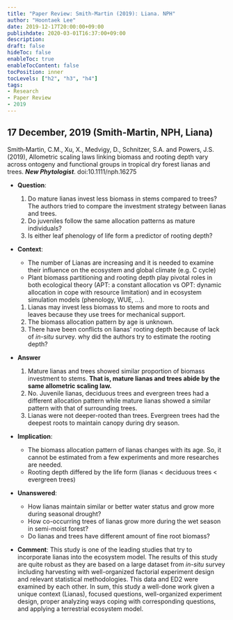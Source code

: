 ```yaml
---
title: "Paper Review: Smith-Martin (2019): Liana. NPH"
author: "Hoontaek Lee"
date: 2019-12-17T20:00:00+09:00
publishdate: 2020-03-01T16:37:00+09:00
description:
draft: false
hideToc: false
enableToc: true
enableTocContent: false
tocPosition: inner
tocLevels: ["h2", "h3", "h4"]
tags:
- Research
- Paper Review
- 2019
---
```


## 17 December, 2019 (Smith-Martin, NPH, Liana)

Smith‐Martin, C.M., Xu, X., Medvigy, D., Schnitzer, S.A. and Powers, J.S. (2019), Allometric scaling laws linking biomass and rooting depth vary across ontogeny and functional groups in tropical dry forest lianas and trees. **_New Phytologist_**. doi:10.1111/nph.16275

- **Question**:

  1. Do mature lianas invest less biomass in stems compared to trees? The authors tried to compare the investment strategy between lianas and trees.
  2. Do juveniles follow the same allocation patterns as mature individuals?
  3. Is either leaf phenology of life form a predictor of rooting depth?

- **Context**:

  - The number of Lianas are increasing and it is needed to examine their influence on the ecosystem and global climate (e.g. C cycle) 
  - Plant biomass partitioning and rooting depth play pivotal roles in both ecological theory (APT: a constant allocation vs OPT: dynamic allocation in cope with resource limitation) and in ecosystem simulation models (phenology, WUE, ...).

  1. Lianas may invest less biomass to stems and more to roots and leaves because they use trees for mechanical support.
  2. The biomass allocation pattern by age is unknown.
  3. There have been conflicts on lianas' rooting depth because of lack of *in-situ* survey. why did the authors try to estimate the rooting depth?

- **Answer**

  1. Mature lianas and trees showed similar proportion of biomass investment to stems. **That is, mature lianas and trees abide by the same allometric scaling law.**
  2. No. Juvenile lianas, deciduous trees and evergreen trees had a different allocation pattern while mature lianas showed a similar pattern with that of surrounding trees.
  3. Lianas were not deeper-rooted than trees. Evergreen trees had the deepest roots to maintain canopy during dry season. 

- **Implication**:

  - The biomass allocation pattern of lianas changes with its age. So, it cannot be estimated from a few experiments and more researches are needed.
  - Rooting depth differed by the life form (lianas < deciduous trees < evergreen trees)

- **Unanswered**:

  - How lianas maintain similar or better water status and grow more during seasonal drought?
  - How co-occurring trees of lianas grow more during the wet season in semi-moist forest?
  - Do lianas and trees have different amount of fine root biomass?

- **Comment**: This study is one of the leading studies that try to incorporate lianas into the ecosystem model. The results of this study are quite robust as they are based on a large dataset from *in-situ* survey including harvesting with well-organized factorial experiment design and relevant statistical methodologies. This data and ED2 were examined by each other. In sum, this study a well-done work given a unique context (Lianas), focused questions, well-organized experiment design, proper analyzing ways coping with corresponding questions, and applying a terrestrial ecosystem model. 